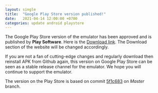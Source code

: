 ```yaml
---
layout: single
title:  "Google Play Store version published!"
date:   2021-04-14 12:00:00 +0700
categories: update android playstore
---
```


The Google Play Store version of the emulator has been approved and is published by **Play Software**. Here is the [Download link](https://play.google.com/store/apps/details?id=com.github.eka2l1).
The Download section of the website will be changed accordingly.

If you are not a fan of cutting-edge changes and regularly download then reinstall APK from Github again, this version on Google Play Store can be seen as a stable release channel for the emulator.
We hope you will continue to support the emulator.

The version on the Play Store is based on commit [5f1c683](https://github.com/EKA2L1/EKA2L1/commit/5f1c68345e0ae4c8a84006fe86056a4fbb832c22) on *Master* branch.
